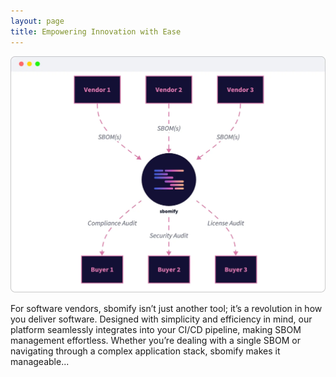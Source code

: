 ```yaml
---
layout: page
title: Empowering Innovation with Ease
---
```


![due diligence](/assets/images/site/innovation.webp)

For software vendors, sbomify isn’t just another tool; it’s a revolution in how you deliver software. Designed with simplicity and efficiency in mind, our platform seamlessly integrates into your CI/CD pipeline, making SBOM management effortless. Whether you’re dealing with a single SBOM or navigating through a complex application stack, sbomify makes it manageable...
